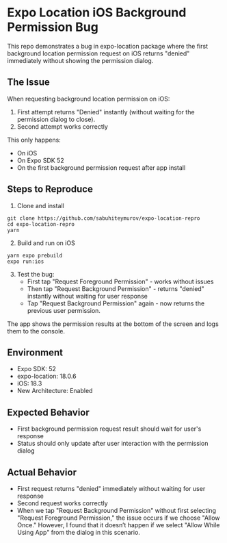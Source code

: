 # Expo Location iOS Background Permission Bug

This repo demonstrates a bug in expo-location package where the first background location permission request on iOS returns "denied" immediately without showing the permission dialog.

## The Issue

When requesting background location permission on iOS:

1. First attempt returns "Denied" instantly (without waiting for the permission dialog to close).
2. Second attempt works correctly

This only happens:

- On iOS
- On Expo SDK 52
- On the first background permission request after app install

## Steps to Reproduce

1. Clone and install

```
git clone https://github.com/sabuhiteymurov/expo-location-repro
cd expo-location-repro
yarn
```

2. Build and run on iOS

```
yarn expo prebuild
expo run:ios
```

3. Test the bug:
   - First tap "Request Foreground Permission" - works without issues
   - Then tap "Request Background Permission" - returns "denied" instantly without waiting for user response
   - Tap "Request Background Permission" again - now returns the previous user permission.

The app shows the permission results at the bottom of the screen and logs them to the console.

## Environment

- Expo SDK: 52
- expo-location: 18.0.6
- iOS: 18.3
- New Architecture: Enabled

## Expected Behavior

- First background permission request result should wait for user's response
- Status should only update after user interaction with the permission dialog

## Actual Behavior

- First request returns "denied" immediately without waiting for user response
- Second request works correctly
- When we tap "Request Background Permission" without first selecting "Request Foreground Permission," the issue occurs if we choose "Allow Once." However, I found that it doesn’t happen if we select "Allow While Using App" from the dialog in this scenario.
